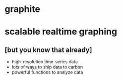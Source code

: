 <!SLIDE subsection>
# graphite

<!SLIDE center>

# scalable realtime graphing
## [but you know that already]


<!SLIDE bullets incremental>

* high-resolution time-series data
* lots of ways to ship data to carbon
* powerful functions to analyze data

